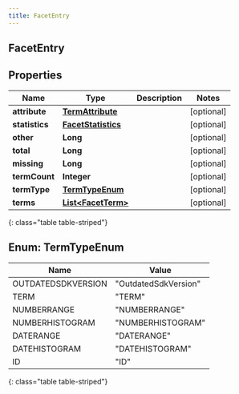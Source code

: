 ```yaml
---
title: FacetEntry
---
```

## FacetEntry


## Properties

| Name | Type | Description | Notes |
| ------------ | ------------- | ------------- | ------------- |
| **attribute** | [**TermAttribute**](TermAttribute.html) |  |  [optional] |
| **statistics** | [**FacetStatistics**](FacetStatistics.html) |  |  [optional] |
| **other** | **Long** |  |  [optional] |
| **total** | **Long** |  |  [optional] |
| **missing** | **Long** |  |  [optional] |
| **termCount** | **Integer** |  |  [optional] |
| **termType** | [**TermTypeEnum**](#TermTypeEnum) |  |  [optional] |
| **terms** | [**List&lt;FacetTerm&gt;**](FacetTerm.html) |  |  [optional] |
{: class="table table-striped"}


<a name="TermTypeEnum"></a>

## Enum: TermTypeEnum

| Name | Value |
| ---- | ----- |
| OUTDATEDSDKVERSION | &quot;OutdatedSdkVersion&quot; |
| TERM | &quot;TERM&quot; |
| NUMBERRANGE | &quot;NUMBERRANGE&quot; |
| NUMBERHISTOGRAM | &quot;NUMBERHISTOGRAM&quot; |
| DATERANGE | &quot;DATERANGE&quot; |
| DATEHISTOGRAM | &quot;DATEHISTOGRAM&quot; |
| ID | &quot;ID&quot; |
{: class="table table-striped"}



